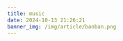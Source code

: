 ```yaml
---
title: music
date: 2024-10-13 21:26:21
banner_img: /img/article/banban.png
---
```



<link rel="stylesheet" href="/dist/APlayer.min.css">
<script src="/dist/APlayer.min.js"></script>
<script src="/dist/Meting.min.js"></script>
<meting-js
    server="netease"
    type="playlist"
    id="8607556419"
    style="color: #2980b9"
    class="meting"
    volume="0.5"
    autoplay="true"
    mutex=true
    order="list"
    preload="auto"
    list-folded="false">
</meting-js>

